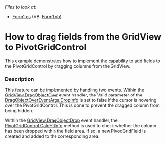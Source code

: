 <!-- default file list -->
*Files to look at*:

* [Form1.cs](./CS/Q250992/Form1.cs) (VB: [Form1.vb](./VB/Q250992/Form1.vb))
<!-- default file list end -->
# How to drag fields from the GridView to PivotGridControl


<p>This example demonstrates how to implement the capability to add fields to the PivotGridControl by dragging columns from the GridView.</p>


<h3>Description</h3>

<p>This feature can be implemented by handling two events. Within the <a href="http://documentation.devexpress.com/#WindowsForms/DevExpressXtraGridViewsGridGridView_DragObjectOvertopic">GridView.DragObjectOver</a> event handler, the Valid parameter of the <a href="http://documentation.devexpress.com/#WindowsForms/DevExpressXtraGridViewsBaseDragObjectOverEventArgs_DropInfotopic">DragObjectOverEventArgs.DropInfo</a> is set to false if the cursor is hovering over the PivotGridControl. This is done to prevent the dragged column from being hidden.</p><p>Within the <a href="http://documentation.devexpress.com/#WindowsForms/DevExpressXtraGridViewsGridGridView_DragObjectDroptopic">GridView.DragObjectDrop</a> event handler, the <a href="http://documentation.devexpress.com/#WindowsForms/DevExpressXtraPivotGridPivotGridControl_CalcHitInfotopic">PivotGridControl.CalcHitInfo</a> method is used to check whether the column has been dropped within the field area. If so, a new PivodGridField is created and added to the corresponding area.</p>

<br/>


